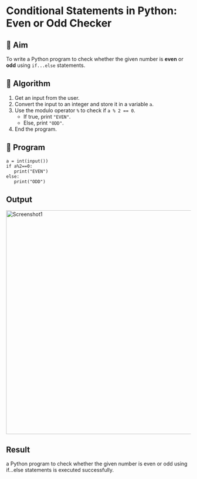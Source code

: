 # Conditional Statements in Python: Even or Odd Checker

## 🎯 Aim
To write a Python program to check whether the given number is **even** or **odd** using `if...else` statements.

## 🧠 Algorithm
1. Get an input from the user.
2. Convert the input to an integer and store it in a variable `a`.
3. Use the modulo operator `%` to check if `a % 2 == 0`.
   - If true, print `"EVEN"`.
   - Else, print `"ODD"`.
4. End the program.

## 🧾 Program
```
a = int(input())
if a%2==0:
   print("EVEN")
else:
   print("ODD")
```
## Output
<img width="760" height="610" alt="Screenshot1" src="https://github.com/user-attachments/assets/608b6bd4-c4b1-4b2c-864b-1adef5b720e1" />


## Result
a Python program to check whether the given number is even or odd using if...else statements is executed successfully.
